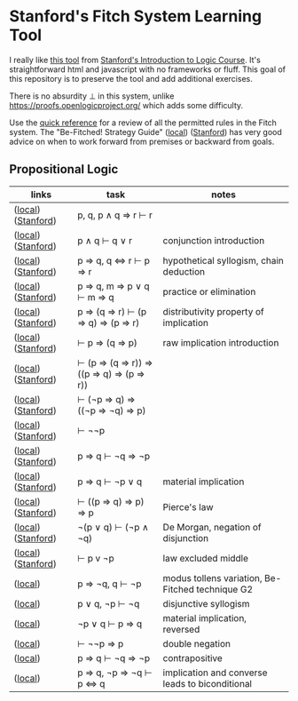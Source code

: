 # Stanford's Fitch System Learning Tool

I really like [this tool](http://intrologic.stanford.edu/glossary/fitch_system.html) from [Stanford's Introduction to Logic Course](http://intrologic.stanford.edu/homepage/index.html). It's straightforward html and javascript with no frameworks or fluff. This goal of this repository is to preserve the tool and add additional exercises.

There is no absurdity ⊥ in this system, unlike https://proofs.openlogicproject.org/ which adds some difficulty.

Use the [quick reference](./quickref.html) for a review of all the permitted rules in the Fitch system. The "Be-Fitched! Strategy Guide" ([local](./strategy.html)) ([Stanford](http://logic.stanford.edu/intrologic/extras/fitch.html)) has very good advice on when to work forward from premises or backward from goals.

## Propositional Logic
| links | task | notes |
| ----- | ---- | ----- |
|([local](./exercise_04_01.html)) ([Stanford](http://intrologic.stanford.edu/exercises/exercise_04_01.html))|p, q, p ∧ q ⇒ r ⊢ r||
|([local](./exercise_04_02.html)) ([Stanford](http://intrologic.stanford.edu/exercises/exercise_04_02.html))|p ∧ q ⊢ q ∨ r|conjunction introduction|
|([local](./exercise_04_03.html)) ([Stanford](http://intrologic.stanford.edu/exercises/exercise_04_03.html))|p ⇒ q, q ⇔ r ⊢ p ⇒ r|hypothetical syllogism, chain deduction|
|([local](./exercise_04_04.html)) ([Stanford](http://intrologic.stanford.edu/exercises/exercise_04_04.html))|p ⇒ q, m ⇒ p ∨ q ⊢ m ⇒ q|practice or elimination|
|([local](./exercise_04_05.html)) ([Stanford](http://intrologic.stanford.edu/exercises/exercise_04_05.html))|p ⇒ (q ⇒ r) ⊢ (p ⇒ q) ⇒ (p ⇒ r)|distributivity property of implication|
|([local](./exercise_04_06.html)) ([Stanford](http://intrologic.stanford.edu/exercises/exercise_04_06.html))|⊢ p ⇒ (q ⇒ p)|raw implication introduction|
|([local](./exercise_04_07.html)) ([Stanford](http://intrologic.stanford.edu/exercises/exercise_04_07.html))|⊢ (p ⇒ (q ⇒ r)) ⇒ ((p ⇒ q) ⇒ (p ⇒ r))||
|([local](./exercise_04_08.html)) ([Stanford](http://intrologic.stanford.edu/exercises/exercise_04_08.html))|⊢ (¬p ⇒ q) ⇒ ((¬p ⇒ ¬q) ⇒ p)||
|([local](./exercise_04_09.html)) ([Stanford](http://intrologic.stanford.edu/exercises/exercise_04_09.html))|⊢ ¬¬p||
|([local](./exercise_04_10.html)) ([Stanford](http://intrologic.stanford.edu/exercises/exercise_04_10.html))|p ⇒ q ⊢ ¬q ⇒ ¬p||
|([local](./exercise_04_11.html)) ([Stanford](http://intrologic.stanford.edu/exercises/exercise_04_11.html))|p ⇒ q ⊢ ¬p ∨ q|material implication|
|([local](./exercise_04_12.html)) ([Stanford](http://intrologic.stanford.edu/exercises/exercise_04_12.html))|⊢ ((p ⇒ q) ⇒ p) ⇒ p|Pierce's law|
|([local](./exercise_04_13.html)) ([Stanford](http://intrologic.stanford.edu/exercises/exercise_04_13.html))|¬(p ∨ q) ⊢ (¬p ∧ ¬q)|De Morgan, negation of disjunction|
|([local](./exercise_04_14.html)) ([Stanford](http://intrologic.stanford.edu/exercises/exercise_04_14.html))|⊢ p v ¬p|law excluded middle|
|([local](./exercise_g2.html))|p ⇒ ¬q, q ⊢ ¬p|modus tollens variation, Be-Fitched technique G2|
|([local](./exercise_disjunction_elimination.html))|p ∨ q, ¬p ⊢ ¬q|disjunctive syllogism|
|([local](./exercise_material_implication.html))|¬p ∨ q ⊢ p ⇒ q|material implication, reversed|
|([local](./exercise_double_negation.html))|⊢ ¬¬p ⇒ p|double negation|
|([local](./exercise_contrapositive.html))|p ⇒ q ⊢ ¬q ⇒ ¬p |contrapositive|
|([local](./exercise_impl_conv_bicond.html))|p ⇒ q, ¬p ⇒ ¬q ⊢ p ⇔ q|implication and converse leads to biconditional|

